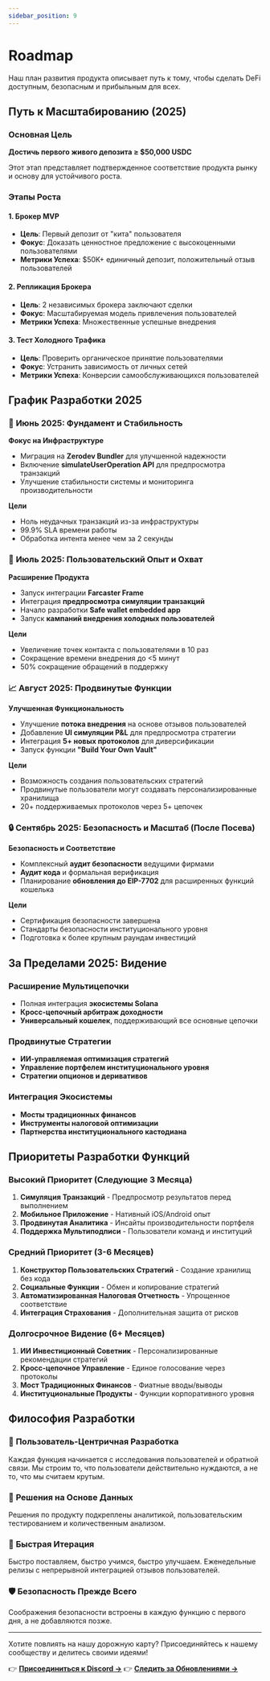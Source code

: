 ```yaml
---
sidebar_position: 9
---
```


# Roadmap

Наш план развития продукта описывает путь к тому, чтобы сделать DeFi доступным, безопасным и
прибыльным для всех.

## Путь к Масштабированию (2025)

### Основная Цель

**Достичь первого живого депозита ≥ $50,000 USDC**

Этот этап представляет подтвержденное соответствие продукта рынку и основу для устойчивого роста.

### Этапы Роста

#### 1. **Брокер MVP**

- **Цель**: Первый депозит от "кита" пользователя
- **Фокус**: Доказать ценностное предложение с высокоценными пользователями
- **Метрики Успеха**: $50K+ единичный депозит, положительный отзыв пользователей

#### 2. **Репликация Брокера**

- **Цель**: 2 независимых брокера заключают сделки
- **Фокус**: Масштабируемая модель привлечения пользователей
- **Метрики Успеха**: Множественные успешные внедрения

#### 3. **Тест Холодного Трафика**

- **Цель**: Проверить органическое принятие пользователями
- **Фокус**: Устранить зависимость от личных сетей
- **Метрики Успеха**: Конверсии самообслуживающихся пользователей

## График Разработки 2025

### 🔧 **Июнь 2025: Фундамент и Стабильность**

**Фокус на Инфраструктуре**

- Миграция на **Zerodev Bundler** для улучшенной надежности
- Включение **simulateUserOperation API** для предпросмотра транзакций
- Улучшение стабильности системы и мониторинга производительности

**Цели**

- Ноль неудачных транзакций из-за инфраструктуры
- 99.9% SLA времени работы
- Обработка интента менее чем за 2 секунды

### 🚀 **Июль 2025: Пользовательский Опыт и Охват**

**Расширение Продукта**

- Запуск интеграции **Farcaster Frame**
- Интеграция **предпросмотра симуляции транзакций**
- Начало разработки **Safe wallet embedded app**
- Запуск **кампаний внедрения холодных пользователей**

**Цели**

- Увеличение точек контакта с пользователями в 10 раз
- Сокращение времени внедрения до <5 минут
- 50% сокращение обращений в поддержку

### 📈 **Август 2025: Продвинутые Функции**

**Улучшенная Функциональность**

- Улучшение **потока внедрения** на основе отзывов пользователей
- Добавление **UI симуляции P&L** для предпросмотра стратегии
- Интеграция **5+ новых протоколов** для диверсификации
- Запуск функции **"Build Your Own Vault"**

**Цели**

- Возможность создания пользовательских стратегий
- Продвинутые пользователи могут создавать персонализированные хранилища
- 20+ поддерживаемых протоколов через 5+ цепочек

### 🔒 **Сентябрь 2025: Безопасность и Масштаб (После Посева)**

**Безопасность и Соответствие**

- Комплексный **аудит безопасности** ведущими фирмами
- **Аудит кода** и формальная верификация
- Планирование **обновления до EIP-7702** для расширенных функций кошелька

**Цели**

- Сертификация безопасности завершена
- Стандарты безопасности институционального уровня
- Подготовка к более крупным раундам инвестиций

## За Пределами 2025: Видение

### Расширение Мультицепочки

- Полная интеграция **экосистемы Solana**
- **Кросс-цепочный арбитраж доходности**
- **Универсальный кошелек**, поддерживающий все основные цепочки

### Продвинутые Стратегии

- **ИИ-управляемая оптимизация стратегий**
- **Управление портфелем институционального уровня**
- **Стратегии опционов и деривативов**

### Интеграция Экосистемы

- **Мосты традиционных финансов**
- **Инструменты налоговой оптимизации**
- **Партнерства институционального кастодиана**

## Приоритеты Разработки Функций

### Высокий Приоритет (Следующие 3 Месяца)

1. **Симуляция Транзакций** - Предпросмотр результатов перед выполнением
2. **Мобильное Приложение** - Нативный iOS/Android опыт
3. **Продвинутая Аналитика** - Инсайты производительности портфеля
4. **Поддержка Мультиподписи** - Пользователи команд и институций

### Средний Приоритет (3-6 Месяцев)

1. **Конструктор Пользовательских Стратегий** - Создание хранилищ без кода
2. **Социальные Функции** - Обмен и копирование стратегий
3. **Автоматизированная Налоговая Отчетность** - Упрощенное соответствие
4. **Интеграция Страхования** - Дополнительная защита от рисков

### Долгосрочное Видение (6+ Месяцев)

1. **ИИ Инвестиционный Советник** - Персонализированные рекомендации стратегий
2. **Кросс-цепочное Управление** - Единое голосование через протоколы
3. **Мост Традиционных Финансов** - Фиатные вводы/выводы
4. **Институциональные Продукты** - Функции корпоративного уровня

## Философия Разработки

### 🎯 **Пользователь-Центричная Разработка**

Каждая функция начинается с исследования пользователей и обратной связи. Мы строим то, что
пользователи действительно нуждаются, а не то, что мы считаем крутым.

### 🔬 **Решения на Основе Данных**

Решения по продукту подкреплены аналитикой, пользовательским тестированием и количественным
анализом.

### 🚀 **Быстрая Итерация**

Быстро поставляем, быстро учимся, быстро улучшаем. Еженедельные релизы с непрерывной интеграцией
отзывов пользователей.

### 🛡️ **Безопасность Прежде Всего**

Соображения безопасности встроены в каждую функцию с первого дня, а не добавляются позже.

---

Хотите повлиять на нашу дорожную карту? Присоединяйтесь к нашему сообществу и делитесь своими
идеями!

👉 **[Присоединиться к Discord →](https://discord.gg/zap-pilot)** 👉
**[Следить за Обновлениями →](https://twitter.com/zappilot)**
